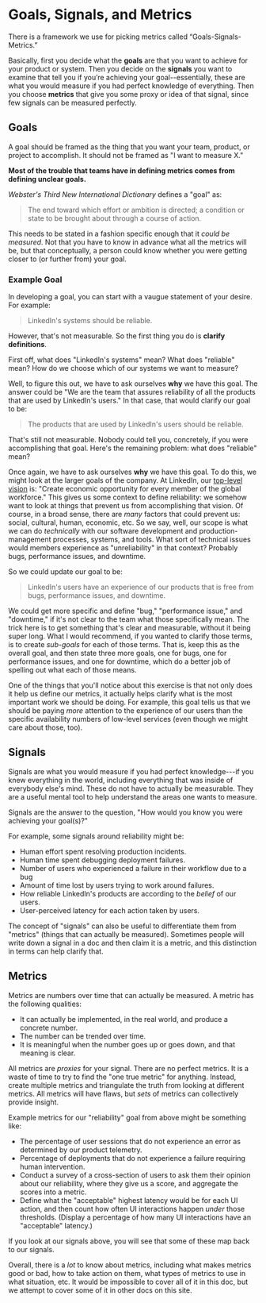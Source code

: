 # Goals, Signals, and Metrics

There is a framework we use for picking metrics called “Goals-Signals-Metrics.” 

Basically, first you decide what the **goals** are that you want to achieve for
your product or system. Then you decide on the **signals** you want to examine
that tell you if you’re achieving your goal--essentially, these are what you
would measure if you had perfect knowledge of everything. Then you choose
**metrics** that give you some proxy or idea of that signal, since few signals
can be measured perfectly.

## Goals

A goal should be framed as the thing that you want your team, product, or
project to accomplish. It should not be framed as "I want to measure X."

**Most of the trouble that teams have in defining metrics comes from defining
unclear goals.**

_Webster's Third New International Dictionary_ defines a "goal" as: 

> The end toward which effort or ambition is directed; a condition or state to
> be brought about through a course of action.

This needs to be stated in a fashion specific enough that it _could be
measured_. Not that you have to know in advance what all the metrics will be,
but that conceptually, a person could know whether you were getting closer to
(or further from) your goal.

### Example Goal

In developing a goal, you can start with a vaugue statement of your desire. For
example:

> LinkedIn's systems should be reliable.

However, that's not measurable. So the first thing you do is **clarify
definitions**. 

First off, what does "LinkedIn's systems" mean? What does "reliable" mean? How
do we choose which of our systems we want to measure? 

Well, to figure this out, we have to ask ourselves **why** we have this goal.
The answer could be "We are the team that assures reliability of all the
products that are used by LinkedIn's users." In that case, that would clarify
our goal to be:

> The products that are used by LinkedIn's users should be reliable.

That's still not measurable. Nobody could tell you, concretely, if you were
accomplishing that goal. Here's the remaining problem: what does "reliable"
mean?

Once again, we have to ask ourselves **why** we have this goal. To do this, we
might look at the larger goals of the company. At LinkedIn, our [top-level
vision](https://about.linkedin.com/) is: "Create economic opportunity for every
member of the global workforce." This gives us some context to define
reliability: we somehow want to look at  things that prevent us from
accomplishing that vision. Of course, in a broad sense, there are _many_ factors
that could prevent us: social, cultural, human, economic, etc. So we say, well,
our scope is what we can do _technically_ with our software development and
production-management processes, systems, and tools. What sort of technical
issues would members experience as "unreliability" in that context? Probably
bugs, performance issues, and downtime.

So we could update our goal to be:

> LinkedIn's users have an experience of our products that is free from bugs,
> performance issues, and downtime.

We could get more specific and define "bug," "performance issue," and
"downtime," if it's not clear to the team what those specifically mean. The
trick here is to get something that's clear and measurable, without it being
super long. What I would recommend, if you wanted to clarify those terms, is to
create _sub-goals_ for each of those terms. That is, keep this as the overall
goal, and then state three more goals, one for bugs, one for performance issues,
and one for downtime, which do a better job of spelling out what each of those
means.

One of the things that you'll notice about this exercise is that not only does
it help us define our metrics, it actually helps clarify what is the most
important work we should be doing. For example, this goal tells us that we
should be paying _more_ attention to the experience of our users than the
specific availability numbers of low-level services (even though we might care
about those, too).

## Signals

Signals are what you would measure if you had perfect knowledge---if you knew
everything in the world, including everything that was inside of everybody
else's mind. These do not have to actually be measurable. They are a useful
mental tool to help understand the areas one wants to measure. 

Signals are the answer to the question, "How would you know you were achieving
your goal(s)?"

For example, some signals around reliability might be:

* Human effort spent resolving production incidents.
* Human time spent debugging deployment failures.
* Number of users who experienced a failure in their workflow due to a bug
* Amount of time lost by users trying to work around failures.
* How reliable LinkedIn's products are according to the _belief_ of our users.
* User-perceived latency for each action taken by users.

The concept of "signals" can also be useful to differentiate them from "metrics"
(things that can actually be measured). Sometimes people will write down a
signal in a doc and then claim it is a metric, and this distinction in terms can
help clarify that.

## Metrics

Metrics are numbers over time that can actually be measured. A metric has the
following qualities:

* It can actually be implemented, in the real world, and produce a concrete
  number.
* The number can be trended over time.
* It is meaningful when the number goes up or goes down, and that meaning is
  clear.

All metrics are _proxies_ for your signal. There are no perfect metrics. It is a
waste of time to try to find the "one true metric" for anything. Instead, create
multiple metrics and triangulate the truth from looking at different metrics.
All metrics will have flaws, but _sets_ of metrics can collectively provide
insight.

Example metrics for our "reliability" goal from above might be something like:

* The percentage of user sessions that do not experience an error as determined
  by our product telemetry.
* Percentage of deployments that do not experience a failure requiring human
  intervention.
* Conduct a survey of a cross-section of users to ask them their opinion about
  our reliability, where they give us a score, and aggregate the scores into a
  metric.
* Define what the "acceptable" highest latency would be for each UI action, and
  then count how often UI interactions happen _under_ those thresholds. (Display
  a percentage of how many UI interactions have an "acceptable" latency.)

If you look at our signals above, you will see that some of these map back to
our signals.

Overall, there is a _lot_ to know about metrics, including what makes metrics
good or bad, how to take action on them, what types of metrics to use in what
situation, etc. It would be impossible to cover all of it in this doc, but we
attempt to cover some of it in other docs on this site.
